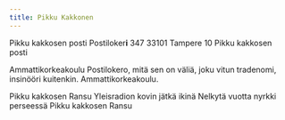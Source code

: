 ```yaml
---
title: Pikku Kakkonen
---
```


Pikku kakkosen posti 
Postiloker**i** 347 
33101 Tampere 10 
Pikku kakkosen posti

Ammattikorkeakoulu
Postilokero, mitä sen on väliä,
joku vitun tradenomi, insinööri 
kuitenkin.
Ammattikorkeakoulu.

Pikku kakkosen Ransu 
Yleisradion kovin jätkä ikinä 
Nelkytä vuotta nyrkki perseessä 
Pikku kakkosen Ransu